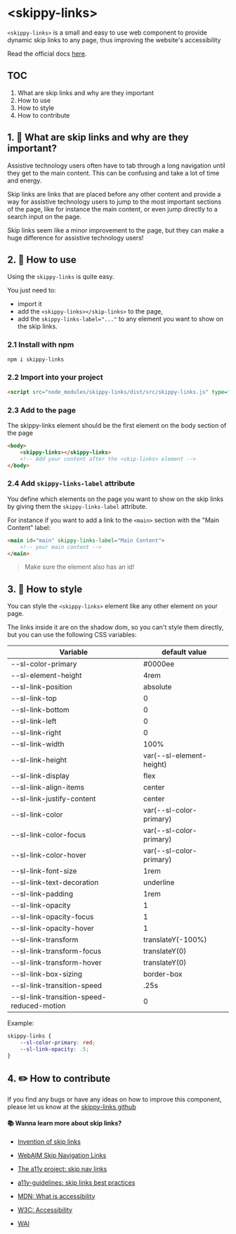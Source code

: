 # \<skippy-links>

`<skippy-links>` is a small and easy to use web component to provide dynamic skip links to any page, thus improving the website's accessibility

Read the official docs [here](https://boguz.github.io/skippy-links/).

## TOC
1. What are skip links and why are they important
2. How to use
3. How to style
4. How to contribute

## 1. 🤔 What are skip links and why are they important?
Assistive technology users often have to tab through a long navigation until they get to the main content. This can be confusing and take a lot of time and energy.

Skip links are links that are placed before any other content and provide a way for assistive technology users to jump to the most important sections of the page, like for instance the main content, or even jump directly to a search input on the page.

Skip links seem like a minor improvement to the page, but they can make a huge difference for assistive technology users!

## 2. 🚀 How to use
Using the `skippy-links` is quite easy.

You just need to:
- import it
- add the `<skippy-links></skip-links>` to the page,
- add the `skippy-links-label="..."` to any element you want to show on the skip links.

### 2.1 Install with npm
```bash
npm i skippy-links
```

### 2.2 Import into your project
```html
<script src="node_modules/skippy-links/dist/src/skippy-links.js" type="module"></script>
```

### 2.3 Add to the page
The skippy-links element should be the first element on the body section of the page
```html
<body>
    <skippy-links></skippy-links>
    <!-- Add your content after the <skip-links> element -->
</body>
```

### 2.4 Add `skippy-links-label` attribute
You define which elements on the page you want to show on the skip links by giving them the `skippy-links-label` attribute.

For instance if you want to add a link to the `<main>` section with the "Main Content" label:
```html
<main id="main" skippy-links-label="Main Content">
    <!-- your main content -->
</main>
```

> Make sure the element also has an id!

## 3. 🎨 How to style
You can style the `<skippy-links>` element like any other element on your page.

The links inside it are on the shadow dom, so you can't style them directly, but you can use the following CSS variables:

| Variable                                  | default value            |
|-------------------------------------------|--------------------------|
| --sl-color-primary                        | #0000ee                  |
| --sl-element-height                       | 4rem                     |
| --sl-link-position                        | absolute                 |
| --sl-link-top                             | 0                        |
| --sl-link-bottom                          | 0                        |
| --sl-link-left                            | 0                        |
| --sl-link-right                           | 0                        |
| --sl-link-width                           | 100%                     |
| --sl-link-height                          | var(--sl-element-height) |
| --sl-link-display                         | flex                     |
| --sl-link-align-items                     | center                   |
| --sl-link-justify-content                 | center                   |
| --sl-link-color                           | var(--sl-color-primary)  |
| --sl-link-color-focus                     | var(--sl-color-primary)  |
| --sl-link-color-hover                     | var(--sl-color-primary)  |
| --sl-link-font-size                       | 1rem                     |
| --sl-link-text-decoration                 | underline                |
| --sl-link-padding                         | 1rem                     |
| --sl-link-opacity                         | 1                        |
| --sl-link-opacity-focus                   | 1                        |
| --sl-link-opacity-hover                   | 1                        |
| --sl-link-transform                       | translateY(-100%)        |
| --sl-link-transform-focus                 | translateY(0)            |
| --sl-link-transform-hover                 | translateY(0)            |
| --sl-link-box-sizing                      | border-box               |
| --sl-link-transition-speed                | .25s                     |
| --sl-link-transition-speed-reduced-motion | 0                        |

Example:
```css
skippy-links {
    --sl-color-primary: red;
    --sl-link-opacity: .5;
}
```

## 4. ✏️ How to contribute
If you find any bugs or have any ideas on how to improve this component, please let us know at the [skippy-links github](https://github.com/boguz/skippy-links/issues)

#### 📚 Wanna learn more about skip links?
- [Invention of skip links](https://www.jimthatcher.com/skipnavold.htm)
- [WebAIM Skip Navigation Links](https://webaim.org/techniques/skipnav/)
- [The a11y project: skip nav links](https://www.a11yproject.com/posts/skip-nav-links/)
- [a11y-guidelines: skip links best practices](https://a11y-guidelines.orange.com/en/articles/skip-links-best-practices/)

- [MDN: What is accessibility](https://developer.mozilla.org/en-US/docs/Learn/Accessibility/What_is_accessibility)
- [W3C: Accessibility](https://www.w3.org/standards/webdesign/accessibility)
- [WAI](https://www.w3.org/WAI/)